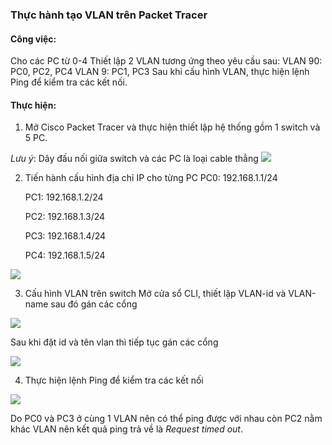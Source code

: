 ### Thực hành tạo VLAN trên Packet Tracer

#### Công việc:
Cho các PC từ 0-4
Thiết lập 2 VLAN tương ứng theo yêu cầu sau:
VLAN 90: PC0, PC2, PC4
VLAN 9: PC1, PC3
Sau khi cấu hình VLAN, thực hiện lệnh Ping để kiểm tra các kết nối.

#### Thực hiện:

1. Mở Cisco Packet Tracer và thực hiện thiết lập hệ thống gồm 1 switch và 5 PC.

*Lưu ý*: Dây đấu nối giữa switch và các PC là loại cable thẳng
<img src="https://i.imgur.com/GOn3hJP.png">

2. Tiến hành cấu hình địa chỉ IP cho từng PC
    PC0: 192.168.1.1/24

    PC1: 192.168.1.2/24

    PC2: 192.168.1.3/24

    PC3: 192.168.1.4/24

    PC4: 192.168.1.5/24

<img src="https://i.imgur.com/rbotX9S.png">

3.	Cấu hình VLAN trên switch
Mở cửa sổ CLI, thiết lập VLAN-id và VLAN-name  sau đó gán các cổng
<img src="https://i.imgur.com/bqN3ap5.png">

Sau khi đặt id và tên vlan thì tiếp tục gán các cổng

<img src="https://i.imgur.com/62KvoBd.png">

4.	Thực hiện lệnh Ping để kiểm tra các kết nối

<img src="https://i.imgur.com/oDfILMJ.png">

Do PC0 và PC3 ở cùng 1 VLAN nên có thể ping được với nhau còn PC2 nằm khác VLAN nên kết quả ping trả về là *Request timed out*.